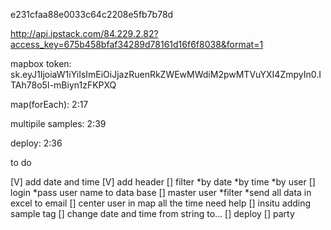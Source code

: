 e231cfaa88e0033c64c2208e5fb7b78d


http://api.ipstack.com/84.229.2.82?access_key=675b458bfaf34289d78161d16f6f8038&format=1



mapbox token:  sk.eyJ1IjoiaW1iYiIsImEiOiJjazRuenRkZWEwMWdiM2pwMTVuYXI4ZmpyIn0.ITAh78o5I-mBiyn1zFKPXQ

map(forEach): 2:17


multipile samples: 2:39


deploy: 2:36


to do

[V] add date and time
[V] add header
[] filter
    *by date
    *by time
    *by user
[] login
    *pass user name to data base
[] master user
    *filter
    *send all data in excel to email
[] center user in map all the time
need help
    [] insitu adding sample tag
    [] change date and time from string to...
[] deploy
[] party